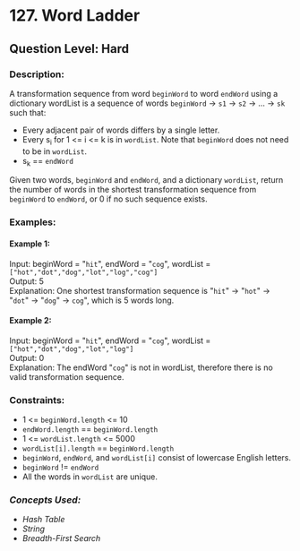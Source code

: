 # 127. Word Ladder
## Question Level: Hard
### Description:
A transformation sequence from word `beginWord` to word `endWord` using a dictionary wordList is a sequence of words `beginWord` -> `s1` -> `s2` -> ... -> `sk` such that:
- Every adjacent pair of words differs by a single letter.
- Every s<sub>i</sub> for 1 <= i <= k is in `wordList`. Note that `beginWord` does not need to be in `wordList`.
- s<sub>k</sub> == `endWord`

Given two words, `beginWord` and `endWord`, and a dictionary `wordList`, return the number of words in the shortest transformation sequence from `beginWord` to `endWord`, or 0 if no such sequence exists.

### Examples:
#### Example 1:

Input: beginWord = "`hit`", endWord = "`cog`", wordList = `["hot","dot","dog","lot","log","cog"]`  
Output: 5  
Explanation: One shortest transformation sequence is "`hit`" -> "`hot`" -> "`dot`" -> "`dog`" -> `cog`", which is 5 words long.  
#### Example 2:

Input: beginWord = "`hit`", endWord = "`cog`", wordList = `["hot","dot","dog","lot","log"]`  
Output: 0  
Explanation: The endWord "`cog`" is not in wordList, therefore there is no valid transformation sequence.  

### Constraints:

- 1 <= `beginWord.length` <= 10
- `endWord.length` == `beginWord.length`
- 1 <= `wordList.length` <= 5000
- `wordList[i].length` == `beginWord.length`
- `beginWord`, `endWord`, and `wordList[i]` consist of lowercase English letters.
- `beginWord` != `endWord`
- All the words in `wordList` are unique.

### <i>Concepts Used:
- Hash Table
- String
- Breadth-First Search </i>
 